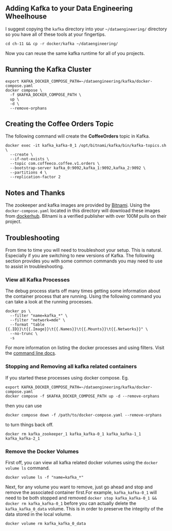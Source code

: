 ## Adding Kafka to your Data Engineering Wheelhouse

I suggest copying the `kafka` directory into your `~/dataengineering/` directory so you have all of these tools at your fingertips. 
~~~
cd ch-11 && cp -r docker/kafka ~/dataengineering/
~~~
Now you can reuse the same kafka runtime for all of you projects.

## Running the Kafka Cluster
~~~
export KAFKA_DOCKER_COMPOSE_PATH=~/dataengineering/kafka/docker-compose.yaml
docker compose \
  -f $KAFKA_DOCKER_COMPOSE_PATH \
  up \
  -d \
  --remove-orphans
~~~

## Creating the Coffee Orders Topic
The following command will create the **CoffeeOrders** topic in Kafka.
~~~
docker exec -it kafka_kafka-0_1 /opt/bitnami/kafka/bin/kafka-topics.sh \
  --create \
  --if-not-exists \
  --topic com.coffeeco.coffee.v1.orders \
  --bootstrap-server kafka_0:9092,kafka_1:9092,kafka_2:9092 \
  --partitions 4 \
  --replication-factor 2
~~~

## Notes and Thanks
The zookeeper and kafka images are provided by [Bitnami](https://github.com/bitnami/bitnami-docker-kafka). Using the `docker-compose.yaml` located in this directory will download these images from [dockerhub](https://hub.docker.com/r/bitnami/kafka/). Bitnami is a verified publisher with over 100M pulls on their project. 

## Troubleshooting
From time to time you will need to troubleshoot your setup. This is natural. Especially if you are switching to new versions of Kafka. The following section provides you with some common commands you may need to use to assist in troubleshooting.

### View all Kafka Processes
The debug process starts off many times getting some information about the container process that are running. Using the following command you can take a look at the running processes.

~~~
docker ps \
  --filter "name=kafka_*" \
  --filter "network=mde" \
  --format "table {{.ID}}\t{{.Image}}\t{{.Names}}\t{{.Mounts}}\t{{.Networks}}" \
  --no-trunc \
  -s
~~~

For more information on listing the docker processes and using filters. Visit the [command line docs](https://docs.docker.com/engine/reference/commandline/ps/). 

### Stopping and Removing all kafka related containers
If you started these processes using docker compose. Eg. 

~~~
export KAFKA_DOCKER_COMPOSE_PATH=~/dataengineering/kafka/docker-compose.yaml
docker compose -f $KAFKA_DOCKER_COMPOSE_PATH up -d --remove-orphans
~~~

then you can use 
~~~
docker compose down -f /path/to/docker-compose.yaml --remove-orphans
~~~

to turn things back off.

~~~
docker rm kafka_zookeeper_1 kafka_kafka-0_1 kafka_kafka-1_1 kafka_kafka-2_1
~~~

### Remove the Docker Volumes
First off, you can view all kafka related docker volumes using the `docker volume ls` command.

~~~
docker volume ls -f "name=kafka_*"
~~~

Next, for any volume you want to remove, just go ahead and stop and remove the associated container first.For example, `kafka_kafka-0_1` will need to be both stopped and removed `docker stop kafka_kafka-0_1 && docker rm kafka_kafka-0_1` before you can actually delete the `kafka_kafka_0_data` volume. This is in order to preserve the integrity of the data stored in the local volume.

~~~
docker volume rm kafka_kafka_0_data
~~~